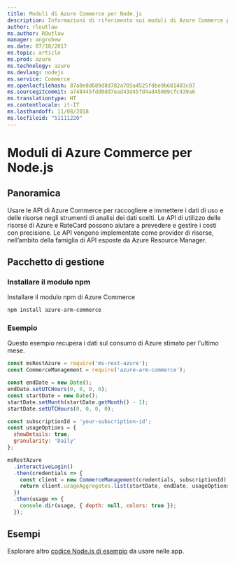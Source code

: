 ```yaml
---
title: Moduli di Azure Commerce per Node.js
description: Informazioni di riferimento sui moduli di Azure Commerce per Node.js
author: rloutlaw
ms.author: ROutlaw
manager: angrobew
ms.date: 07/18/2017
ms.topic: article
ms.prod: azure
ms.technology: azure
ms.devlang: nodejs
ms.service: Commerce
ms.openlocfilehash: 87a0e8d689d8d782a705a4525fdbe9b681403c07
ms.sourcegitcommit: a748445fdd0dd7ead43d45fd4ad45009cfc439a6
ms.translationtype: HT
ms.contentlocale: it-IT
ms.lasthandoff: 11/08/2018
ms.locfileid: "51111220"
---
```

# <a name="azure-commerce-modules-for-nodejs"></a>Moduli di Azure Commerce per Node.js

## <a name="overview"></a>Panoramica

Usare le API di Azure Commerce per raccogliere e immettere i dati di uso e delle risorse negli strumenti di analisi dei dati scelti. Le API di utilizzo delle risorse di Azure e RateCard possono aiutare a prevedere e gestire i costi con precisione. Le API vengono implementate come provider di risorse, nell’ambito della famiglia di API esposte da Azure Resource Manager.

## <a name="management-package"></a>Pacchetto di gestione

### <a name="install-the-npm-module"></a>Installare il modulo npm

Installare il modulo npm di Azure Commerce

```bash
npm install azure-arm-commerce
```

### <a name="example"></a>Esempio

Questo esempio recupera i dati sul consumo di Azure stimato per l'ultimo mese.

```javascript
const msRestAzure = require('ms-rest-azure');
const CommerceManagement = require('azure-arm-commerce');

const endDate = new Date();
endDate.setUTCHours(0, 0, 0, 0);
const startDate = new Date();
startDate.setMonth(startDate.getMonth() - 1);
startDate.setUTCHours(0, 0, 0, 0);

const subscriptionId = 'your-subscription-id';
const usageOptions = {
  showDetails: true,
  granularity: 'Daily'
};

msRestAzure
  .interactiveLogin()
  .then(credentials => {
    const client = new CommerceManagement(credentials, subscriptionId);
    return client.usageAggregates.list(startDate, endDate, usageOptions);
  })
  .then(usage => {
    console.dir(usage, { depth: null, colors: true });
  });
```

## <a name="samples"></a>Esempi

Esplorare altro [codice Node.js di esempio](https://azure.microsoft.com/resources/samples/?platform=nodejs) da usare nelle app.
